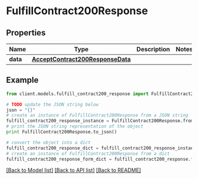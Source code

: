 # FulfillContract200Response

## Properties

Name | Type | Description | Notes
------------ | ------------- | ------------- | -------------
**data** | [**AcceptContract200ResponseData**](AcceptContract200ResponseData.md) |  |

## Example

```python
from client.models.fulfill_contract200_response import FulfillContract200Response

# TODO update the JSON string below
json = "{}"
# create an instance of FulfillContract200Response from a JSON string
fulfill_contract200_response_instance = FulfillContract200Response.from_json(json)
# print the JSON string representation of the object
print FulfillContract200Response.to_json()

# convert the object into a dict
fulfill_contract200_response_dict = fulfill_contract200_response_instance.to_dict()
# create an instance of FulfillContract200Response from a dict
fulfill_contract200_response_form_dict = fulfill_contract200_response.from_dict(fulfill_contract200_response_dict)
```

[[Back to Model list]](../README.md#documentation-for-models) [[Back to API list]](../README.md#documentation-for-api-endpoints) [[Back to README]](../README.md)
